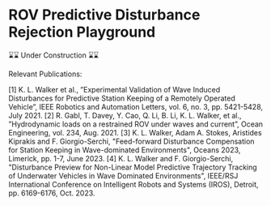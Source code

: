 # ROV Predictive Disturbance Rejection Playground

⌛⌛ Under Construction ⌛⌛

Relevant Publications:

[1] K. L. Walker et al., ”Experimental Validation of Wave Induced Disturbances for Predictive Station Keeping of a Remotely Operated Vehicle”, IEEE Robotics and Automation Letters, vol. 6, no. 3, pp. 5421-5428, July 2021.
[2] R. Gabl, T. Davey, Y. Cao, Q. Li, B. Li, K. L. Walker, et al., ”Hydrodynamic loads on a restrained ROV under waves and current”, Ocean Engineering, vol. 234, Aug. 2021.
[3] K. L. Walker, Adam A. Stokes, Aristides Kiprakis and F. Giorgio-Serchi, "Feed-forward Disturbance Compensation for Station Keeping in Wave-dominated Environments", Oceans 2023, Limerick, pp. 1-7, June 2023.
[4] K. L. Walker and F. Giorgio-Serchi, "Disturbance Preview for Non-Linear Model Predictive Trajectory Tracking of Underwater Vehicles in Wave Dominated Environments", IEEE/RSJ International Conference on Intelligent Robots and Systems (IROS), Detroit, pp. 6169-6176, Oct. 2023.